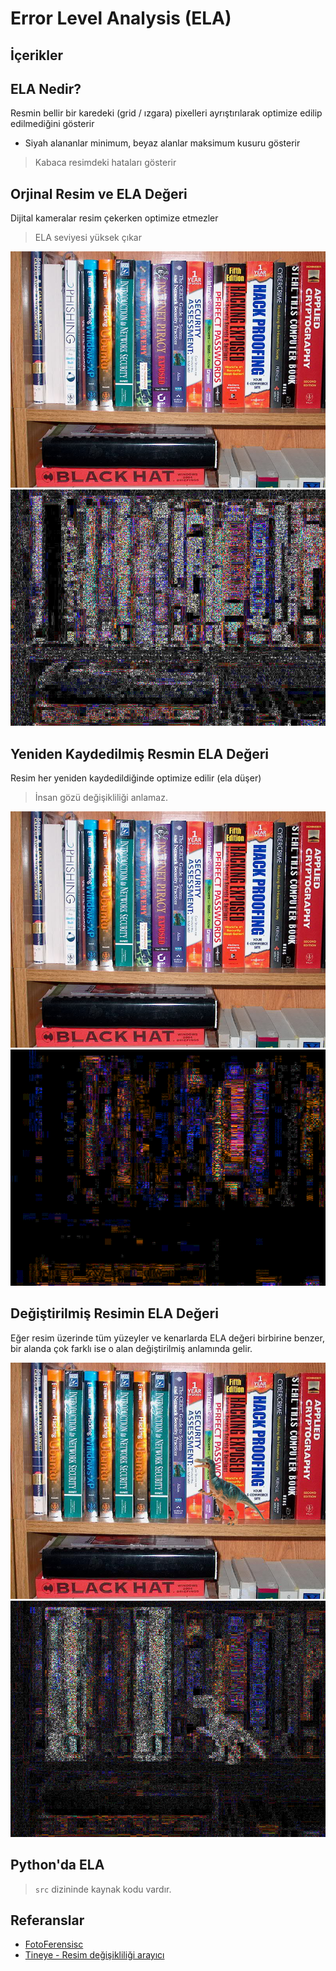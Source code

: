 # Error Level Analysis (ELA) <!-- omit in toc -->

## İçerikler <!-- omit in toc -->

## ELA Nedir?

Resmin bellir bir karedeki (grid / ızgara) pixelleri ayrıştırılarak optimize edilip edilmediğini gösterir

- Siyah alananlar minimum, beyaz alanlar maksimum kusuru gösterir

> Kabaca resimdeki hataları gösterir

## Orjinal Resim ve ELA Değeri

Dijital kameralar resim çekerken optimize etmezler

> ELA seviyesi yüksek çıkar

![](res/orijin_ela.png) ![](res/origin_ela_result.png)

## Yeniden Kaydedilmiş Resmin ELA Değeri

Resim her yeniden kaydedildiğinde optimize edilir (ela düşer)

> İnsan gözü değişikliliği anlamaz.

![](res/orijin_ela.png) ![](res/resaved_origin_ela.png)

## Değiştirilmiş Resimin ELA Değeri

Eğer resim üzerinde tüm yüzeyler ve kenarlarda ELA değeri birbirine benzer, bir alanda çok farklı ise o alan değiştirilmiş anlamında gelir.

![](res/changed_pic.png) ![](res/changed_ela.png)

## Python'da ELA

> `src` dizininde kaynak kodu vardır.

## Referanslar

- [FotoFerensisc](https://fotoforensics.com/tutorial-ela.php)
- [Tineye - Resim değişikliliği arayıcı](https://tineye.com/)
